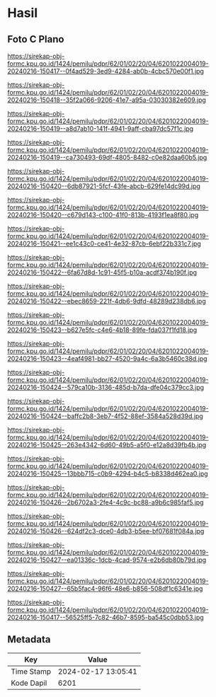 # Hasil

## Foto C Plano

https://sirekap-obj-formc.kpu.go.id/1424/pemilu/pdpr/62/01/02/20/04/6201022004019-20240216-150417--0f4ad529-3ed9-4284-ab0b-4cbc570e00f1.jpg

https://sirekap-obj-formc.kpu.go.id/1424/pemilu/pdpr/62/01/02/20/04/6201022004019-20240216-150418--35f2a066-9206-41e7-a95a-03030382e609.jpg

https://sirekap-obj-formc.kpu.go.id/1424/pemilu/pdpr/62/01/02/20/04/6201022004019-20240216-150419--a8d7ab10-141f-4941-9aff-cba97dc57f1c.jpg

https://sirekap-obj-formc.kpu.go.id/1424/pemilu/pdpr/62/01/02/20/04/6201022004019-20240216-150419--ca730493-69df-4805-8482-c0e82daa60b5.jpg

https://sirekap-obj-formc.kpu.go.id/1424/pemilu/pdpr/62/01/02/20/04/6201022004019-20240216-150420--6db87921-5fcf-43fe-abcb-629fe14dc99d.jpg

https://sirekap-obj-formc.kpu.go.id/1424/pemilu/pdpr/62/01/02/20/04/6201022004019-20240216-150420--c679d143-c100-41f0-813b-4193f1ea8f80.jpg

https://sirekap-obj-formc.kpu.go.id/1424/pemilu/pdpr/62/01/02/20/04/6201022004019-20240216-150421--ee1c43c0-ce41-4e32-87cb-6ebf22b331c7.jpg

https://sirekap-obj-formc.kpu.go.id/1424/pemilu/pdpr/62/01/02/20/04/6201022004019-20240216-150422--6fa67d8d-1c91-45f5-b10a-acdf374b190f.jpg

https://sirekap-obj-formc.kpu.go.id/1424/pemilu/pdpr/62/01/02/20/04/6201022004019-20240216-150422--ebec8659-221f-4db6-9dfd-48289d238db6.jpg

https://sirekap-obj-formc.kpu.go.id/1424/pemilu/pdpr/62/01/02/20/04/6201022004019-20240216-150423--b627e5fc-c4e6-4b18-89fe-fda037f1fd18.jpg

https://sirekap-obj-formc.kpu.go.id/1424/pemilu/pdpr/62/01/02/20/04/6201022004019-20240216-150423--4eaf4981-bb27-4520-9a4c-6a3b5460c38d.jpg

https://sirekap-obj-formc.kpu.go.id/1424/pemilu/pdpr/62/01/02/20/04/6201022004019-20240216-150424--579ca10b-3136-485d-b7da-dfe04c379cc3.jpg

https://sirekap-obj-formc.kpu.go.id/1424/pemilu/pdpr/62/01/02/20/04/6201022004019-20240216-150424--baffc2b8-3eb7-4f52-88ef-3584a528d39d.jpg

https://sirekap-obj-formc.kpu.go.id/1424/pemilu/pdpr/62/01/02/20/04/6201022004019-20240216-150425--263e4342-6d60-49b5-a5f0-e12a8d39fb4b.jpg

https://sirekap-obj-formc.kpu.go.id/1424/pemilu/pdpr/62/01/02/20/04/6201022004019-20240216-150425--13bbb715-c0b9-4294-b4c5-b8338d462ea0.jpg

https://sirekap-obj-formc.kpu.go.id/1424/pemilu/pdpr/62/01/02/20/04/6201022004019-20240216-150426--2b6702a3-2fe4-4c9c-bc88-a9b6c985faf5.jpg

https://sirekap-obj-formc.kpu.go.id/1424/pemilu/pdpr/62/01/02/20/04/6201022004019-20240216-150426--624df2c3-dce0-4db3-b5ee-bf07681f084a.jpg

https://sirekap-obj-formc.kpu.go.id/1424/pemilu/pdpr/62/01/02/20/04/6201022004019-20240216-150427--ea01336c-1dcb-4cad-9574-e2b6db80b79d.jpg

https://sirekap-obj-formc.kpu.go.id/1424/pemilu/pdpr/62/01/02/20/04/6201022004019-20240216-150427--65b5fac4-96f6-48e6-b856-508df1c6341e.jpg

https://sirekap-obj-formc.kpu.go.id/1424/pemilu/pdpr/62/01/02/20/04/6201022004019-20240216-150417--56525ff5-7c82-46b7-8595-ba545c0dbb53.jpg


## Metadata

| Key        | Value               |
| ---------- | ------------------- |
| Time Stamp | 2024-02-17 13:05:41 |
| Kode Dapil | 6201                |



